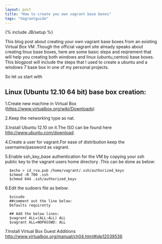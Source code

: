 ```yaml
---
layout: post
title: "How to create you own vagrant base boxes"
tags: "Vagrantguide"
---
```

{% include JB/setup %}

This blog post about creating your own vagrant base boxes from an existing Virtual Box VM .Though the official vagrant site already speaks about creating linux base boxes, here are some basic steps and reqirement that will help you creating both windows and linux (ubuntu,centos) base boxes.
This blogpost will include the steps that I used to create a ubuntu and a windows 7 base box in one of my personal projects.

So let us start with 

  ## Linux (Ubuntu 12.10 64 bit) base box creation:

   1.Create new machine in Virtual Box (<a href="https://www.virtualbox.org/wiki/Downloads">https://www.virtualbox.org/wiki/Downloads</a>)

   2.Keep the networking type as nat.

   3.Install Ubuntu 12.10 on it.The ISO can be found here http://www.ubuntu.com/download. 

   4.Create a user for vagrant.For ease of distribution keep the username/password as vagrant.

   5.Enable ssh_key_base authentication for the VM by copying your ssh public key to the vagrant users home directory .This can be done as below:

      $echo > id_rsa.pub /home/vagrant/.ssh/authorized_keys
	  $chmod –R 700 .ssh
	  $chmod 644 .ssh/authorized_keys

   6.Edit the sudoers file as below:

      $visudo
      ##comment out the line below:
      Defaults requiretty
     
      ## Add the below lines:
      $vagrant ALL=(ALL:ALL) ALL
      $vagrant ALL=NOPASSWD: ALL


   7.Install Virtual Box Guest Additions <a href="http://www.virtualbox.org/manual/ch04.html#idp12039536">http://www.virtualbox.org/manual/ch04.html#idp12039536</a>






   